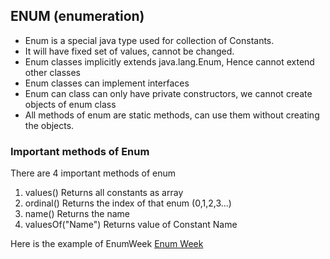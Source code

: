 ## ENUM (enumeration)

- Enum is a special java type used for collection of Constants.
- It will have fixed set of values, cannot be changed. 
- Enum classes implicitly extends java.lang.Enum, Hence cannot extend other classes
- Enum classes can implement interfaces
- Enum can class can only have private constructors, we cannot create objects of enum class
- All methods of enum are static methods, can use them without creating the objects.


### Important methods of Enum

There are 4 important methods of enum 
1. values() Returns all constants as array
2. ordinal() Returns the index of that enum (0,1,2,3...)
3. name() Returns the name 
4. valuesOf("Name") Returns value of Constant Name

Here is the example of EnumWeek [Enum Week](./EnumWeek.java)

